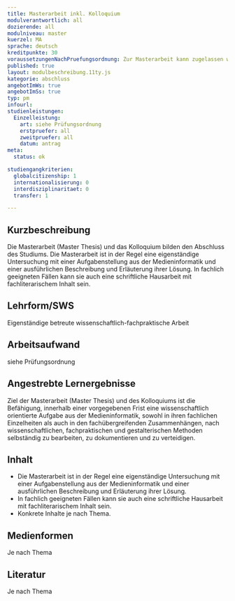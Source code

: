 ```yaml
---
title: Masterarbeit inkl. Kolloquium 
modulverantwortlich: all
dozierende: all
modulniveau: master
kuerzel: MA
sprache: deutsch
kreditpunkte: 30
voraussetzungenNachPruefungsordnung: Zur Masterarbeit kann zugelassen werden, wer die Zulassungsvoraussetzungen gemäß Prüfungsordnung erfüllt.
published: true
layout: modulbeschreibung.11ty.js
kategorie: abschluss
angebotImWs: true
angebotImSs: true
typ: pm
infourl: 
studienleistungen:
  Einzelleistung:
    art: siehe Prüfungsordnung
    erstpruefer: all
    zweitpruefer: all
    datum: antrag
meta:
  status: ok    

studiengangkriterien:
  globalcitizenship: 1
  internationalisierung: 0
  interdisziplinaritaet: 0
  transfer: 1

---
```


## Kurzbeschreibung
Die Masterarbeit (Master Thesis) und das Kolloquium bilden den Abschluss des Studiums. Die Masterarbeit ist in der Regel eine eigenständige Untersuchung mit einer Aufgabenstellung aus der Medieninformatik und einer ausführlichen Beschreibung und Erläuterung ihrer Lösung. In fachlich geeigneten Fällen kann sie auch eine schriftliche Hausarbeit mit fachliterarischem Inhalt sein.

## Lehrform/SWS 
Eigenständige betreute wissenschaftlich-fachpraktische Arbeit

## Arbeitsaufwand 
siehe Prüfungsordnung

## Angestrebte Lernergebnisse
Ziel der Masterarbeit (Master Thesis) und des Kolloquiums ist die Befähigung, innerhalb einer vorgegebenen Frist eine wissenschaftlich orientierte Aufgabe aus der Medieninformatik, sowohl in ihren fachlichen Einzelheiten als auch in den fachübergreifenden Zusammenhängen, nach wissenschaftlichen, fachpraktischen und gestalterischen Methoden selbständig zu bearbeiten, zu dokumentieren und zu verteidigen. 

## Inhalt
- Die Masterarbeit ist in der Regel eine eigenständige Untersuchung mit einer Aufgabenstellung aus der Medieninformatik und einer ausführlichen Beschreibung und Erläuterung ihrer Lösung. 
- In fachlich geeigneten Fällen kann sie auch eine schriftliche Hausarbeit mit fachliterarischem Inhalt sein. 
- Konkrete Inhalte je nach Thema.

## Medienformen
Je nach Thema

## Literatur
Je nach Thema
